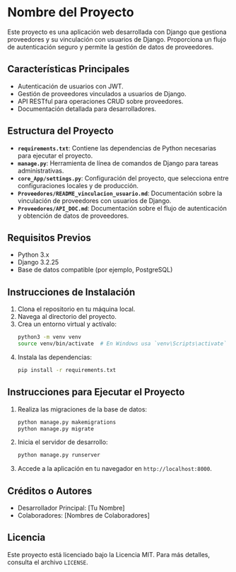 # Nombre del Proyecto

Este proyecto es una aplicación web desarrollada con Django que gestiona proveedores y su vinculación con usuarios de Django. Proporciona un flujo de autenticación seguro y permite la gestión de datos de proveedores.

## Características Principales

- Autenticación de usuarios con JWT.
- Gestión de proveedores vinculados a usuarios de Django.
- API RESTful para operaciones CRUD sobre proveedores.
- Documentación detallada para desarrolladores.

## Estructura del Proyecto

- **`requirements.txt`**: Contiene las dependencias de Python necesarias para ejecutar el proyecto.
- **`manage.py`**: Herramienta de línea de comandos de Django para tareas administrativas.
- **`core_App/settings.py`**: Configuración del proyecto, que selecciona entre configuraciones locales y de producción.
- **`Proveedores/README_vinculacion_usuario.md`**: Documentación sobre la vinculación de proveedores con usuarios de Django.
- **`Proveedores/API_DOC.md`**: Documentación sobre el flujo de autenticación y obtención de datos de proveedores.

## Requisitos Previos

- Python 3.x
- Django 3.2.25
- Base de datos compatible (por ejemplo, PostgreSQL)

## Instrucciones de Instalación

1. Clona el repositorio en tu máquina local.
2. Navega al directorio del proyecto.
3. Crea un entorno virtual y actívalo:
   ```bash
   python3 -m venv venv
   source venv/bin/activate  # En Windows usa `venv\Scripts\activate`
   ```
4. Instala las dependencias:
   ```bash
   pip install -r requirements.txt
   ```

## Instrucciones para Ejecutar el Proyecto

1. Realiza las migraciones de la base de datos:
   ```bash
   python manage.py makemigrations
   python manage.py migrate
   ```
2. Inicia el servidor de desarrollo:
   ```bash
   python manage.py runserver
   ```
3. Accede a la aplicación en tu navegador en `http://localhost:8000`.

## Créditos o Autores

- Desarrollador Principal: [Tu Nombre]
- Colaboradores: [Nombres de Colaboradores]

## Licencia

Este proyecto está licenciado bajo la Licencia MIT. Para más detalles, consulta el archivo `LICENSE`.
